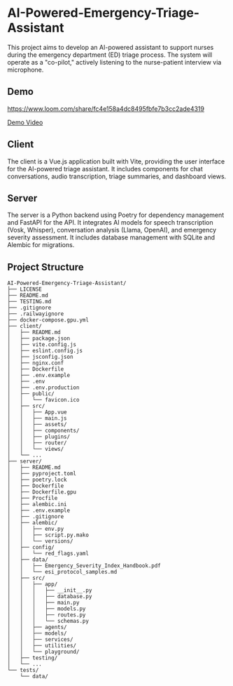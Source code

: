 # AI-Powered-Emergency-Triage-Assistant
This project aims to develop an AI-powered assistant to support nurses during the emergency department (ED) triage process. The system will operate as a "co-pilot," actively listening to the nurse-patient interview via microphone.

## Demo
https://www.loom.com/share/fc4e158a4dc8495fbfe7b3cc2ade4319

[Demo Video](https://www.loom.com/share/fc4e158a4dc8495fbfe7b3cc2ade4319)

## Client

The client is a Vue.js application built with Vite, providing the user interface for the AI-powered triage assistant. It includes components for chat conversations, audio transcription, triage summaries, and dashboard views.

## Server

The server is a Python backend using Poetry for dependency management and FastAPI for the API. It integrates AI models for speech transcription (Vosk, Whisper), conversation analysis (Llama, OpenAI), and emergency severity assessment. It includes database management with SQLite and Alembic for migrations.

## Project Structure

```
AI-Powered-Emergency-Triage-Assistant/
├── LICENSE
├── README.md
├── TESTING.md
├── .gitignore
├── .railwayignore
├── docker-compose.gpu.yml
├── client/
│   ├── README.md
│   ├── package.json
│   ├── vite.config.js
│   ├── eslint.config.js
│   ├── jsconfig.json
│   ├── nginx.conf
│   ├── Dockerfile
│   ├── .env.example
│   ├── .env
│   ├── .env.production
│   ├── public/
│   │   └── favicon.ico
│   ├── src/
│   │   ├── App.vue
│   │   ├── main.js
│   │   ├── assets/
│   │   ├── components/
│   │   ├── plugins/
│   │   ├── router/
│   │   └── views/
│   └── ...
├── server/
│   ├── README.md
│   ├── pyproject.toml
│   ├── poetry.lock
│   ├── Dockerfile
│   ├── Dockerfile.gpu
│   ├── Procfile
│   ├── alembic.ini
│   ├── .env.example
│   ├── .gitignore
│   ├── alembic/
│   │   ├── env.py
│   │   ├── script.py.mako
│   │   └── versions/
│   ├── config/
│   │   └── red_flags.yaml
│   ├── data/
│   │   ├── Emergency_Severity_Index_Handbook.pdf
│   │   └── esi_protocol_samples.md
│   ├── src/
│   │   ├── app/
│   │   │   ├── __init__.py
│   │   │   ├── database.py
│   │   │   ├── main.py
│   │   │   ├── models.py
│   │   │   ├── routes.py
│   │   │   └── schemas.py
│   │   ├── agents/
│   │   ├── models/
│   │   ├── services/
│   │   ├── utilities/
│   │   └── playground/
│   ├── testing/
│   └── ...
└── tests/
    └── data/
```
